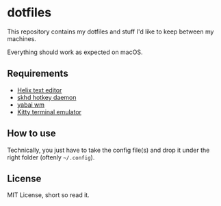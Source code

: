 # dotfiles

This repository contains my dotfiles and stuff I'd like to keep between my machines.

Everything should work as expected on macOS.

## Requirements

- [Helix text editor](https://helix-editor.com/)
- [skhd hotkey daemon](https://github.com/koekeishiya/skhd)
- [yabai wm](https://github.com/koekeishiya/yabai)
- [Kitty terminal emulator](https://sw.kovidgoyal.net/kitty/)

## How to use

Technically, you just have to take the config file(s) and drop it under the right folder (oftenly `~/.config`).

## License

MIT License, short so read it.

